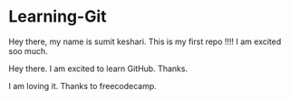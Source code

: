 # Learning-Git
Hey there, my name is sumit keshari.
This is my first repo !!!!
I am excited soo much.


Hey there. I am excited to learn GitHub.
Thanks.

I am loving it. Thanks to freecodecamp.